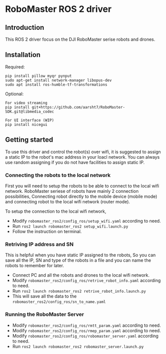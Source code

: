 # RoboMaster ROS 2 driver

## Introduction

This ROS 2 driver focus on the DJI RoboMaster serise robots and drones. 

## Installation

Required:
```
pip install pillow myqr pynput
sudo apt-get install network-manager libopus-dev
sudo apt install ros-humble-tf-transformations
```

Optional:
```
For video streaming
pip install git+https://github.com/aarsht7/RoboMaster-SDK.git@libmedia_codec

For UI interface (WIP)
pip install nicegui
```
 

## Getting started

To use this driver and control the robot(s) over wifi, it is suggested to assign a static IP to the robot's mac address in your loacl network. You can always use random assigning if you do not have facilities to assign static IP.

### Connecting the robots to the local network

First you will need to setup the robots to be able to connect to the local wifi network. RoboMaster seriese of robots have mainly 2 connection possibilities, Connecting robot directly to the mobile device (mobile mode) and connecting robot to the local wifi network (router mode).

To setup the connection to the local wifi network,

- Modify `robomaster_ros2/config_ros/setup_wifi.yaml` according to need.
- Run `ros2 launch robomaster_ros2 setup_wifi.launch.py`
- Follow the instruction on terminal.


### Retriving IP address and SN 

This is helpful when you have static IP assigned to the robots, So you can save all the IP, SN and type of the robots in a file and you can name the robots to remember for later.

- Connect PC and all the robots and drones to the local wifi network.
- Modify `robomaster_ros2/config_ros/retrive_robot_info.yaml` according to need.
- Run `ros2 launch robomaster_ros2 retrive_robot_info.launch.py`
- This will save all the data to the `robomaster_ros2/config_ros/sn_to_name.yaml`

### Running the RoboMaster Server

- Modify `robomaster_ros2/config_ros/rmtt_param.yaml` according to need. 
- Modify `robomaster_ros2/config_ros/rmep_param.yaml` according to need. 
- Modify `robomaster_ros2/config_ros/robomaster_server.yaml` according to need. 
- Run `ros2 launch robomaster_ros2 robomaster_server.launch.py`


